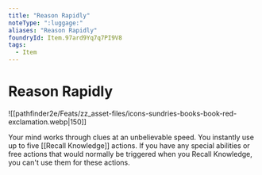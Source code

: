 ```yaml
---
title: "Reason Rapidly"
noteType: ":luggage:"
aliases: "Reason Rapidly"
foundryId: Item.97ard9Yq7q7PI9V8
tags:
  - Item
---
```


# Reason Rapidly
![[pathfinder2e/Feats/zz_asset-files/icons-sundries-books-book-red-exclamation.webp|150]]

Your mind works through clues at an unbelievable speed. You instantly use up to five [[Recall Knowledge]] actions. If you have any special abilities or free actions that would normally be triggered when you Recall Knowledge, you can't use them for these actions.
